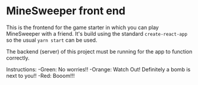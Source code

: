 # MineSweeper front end

This is the frontend for the game starter in which you can play MineSweeper with a friend. It's build using the standard `create-react-app` so the usual `yarn start` can be used.

The backend (server) of this project must be running for the app to function correctly.

Instructions:
-Green: No worries!!
-Orange: Watch Out! Definitely a bomb is next to you!!
-Red: Booom!!!
